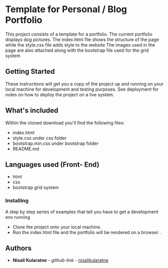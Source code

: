# Template for Personal / Blog Portfolio

This project consists of a template for a portfolio. The current portfolio displays dog pictures.
The index.html file shows the structure of the page while the style.css file adds style to the website
The images used in the page are also attached along with the bootstrap file used for the grid system

## Getting Started

These instructions will get you a copy of the project up and running on your local machine for development and testing purposes. See deployment for notes on how to deploy the project on a live system.

## What's included
Within the cloned download you'll find the following files:
- index.html
- style.css under css folder
- bootstrap.min.css under bootstrap folder
- README.md

## Languages used (Front- End)
- html
- css
- bootstrap grid system

### Installing

A step by step series of examples that tell you have to get a development env running

- Clone the project onto your local machine.
- Run the index.html file and the portfolio will be rendered on a browser.
.


## Authors

* **Nisali Kularatne** - *github-link* - [nisalikularatne](https://github.com/nisalikularatne)


